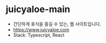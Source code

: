 # juicyaloe-main

- 간단하게 휴식을 즐길 수 있는, 웹 사이트입니다.
- https://www.juicyaloe.com
- Stack: Typescript, React
